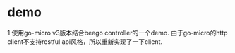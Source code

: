 # demo
1
使用go-micro v3版本结合beego controller的一个demo. 由于go-micro的http client不支持restful api风格，所以重新实现了一下client.
